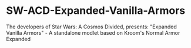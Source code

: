 # SW-ACD-Expanded-Vanilla-Armors
The developers of Star Wars: A Cosmos Divided, presents: "Expanded Vanilla Armors" - A standalone modlet based on Kroom's Normal Armor Expanded
